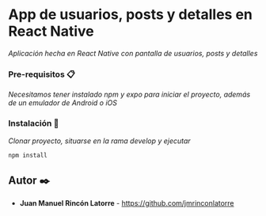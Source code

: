 # App de usuarios, posts y detalles en React Native

_Aplicación hecha en React Native con pantalla de usuarios, posts y detalles_

### Pre-requisitos 📋

_Necesitamos tener instalado npm y expo para iniciar el proyecto, además de un emulador de Android o iOS_

### Instalación 🔧

_Clonar proyecto, situarse en la rama develop y ejecutar_

```
npm install
```
## Autor ✒️

* **Juan Manuel Rincón Latorre** - https://github.com/jmrinconlatorre
